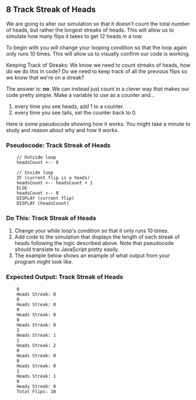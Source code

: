 ## 8 Track Streak of Heads

We are going to alter our simulation so that it doesn't count the total number of heads, but rather the longest streaks of heads. This will allow us to simulate how many flips it takes to get 12 heads in a row.

To begin with you will change your looping condition so that the loop again only runs 10 times. This will allow us to visually confirm our code is working.

Keeping Track of Streaks: We know we need to count streaks of heads, how do we do this in code? Do we need to keep track of all the previous flips so we know that we're on a streak?

The answer is: **no**. We can instead just count in a clever way that makes our code pretty simple. Make a variable to use as a counter and...

  1. every time you see heads, add 1 to a counter.
  2. every time you see tails, set the counter back to 0.

Here is some pseudocode showing how it works. You might take a minute to study and reason about why and how it works.

### Pseudocode: Track Streak of Heads

        // Outside loop
        headsCount <-- 0

        // Inside loop  
        IF (current flip is a heads)
        headsCount <-- headsCount + 1
        ELSE
        headsCount <-- 0
        DISPLAY (current flip)
        DISPLAY (headsCount)

### Do This: Track Streak of Heads

1. Change your while loop's condition so that it only runs 10 times.
2. Add code to the simulation that displays the length of each streak of heads following the logic described above. Note that pseudocode should translate to JavaScript pretty easily.
3. The example below shows an example of what output from your program might look like.

### Expected Output: Track Streak of Heads

        0
        Heads Streak: 0
        0
        Heads Streak: 0
        0
        Heads Streak: 0
        0
        Heads Streak: 0
        1
        Heads Streak: 1
        1
        Heads Streak: 2
        0
        Heads Streak: 0
        0
        Heads Streak: 0
        1
        Heads Streak: 1
        0
        Heads Streak: 0
        Total Flips: 10
